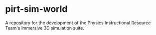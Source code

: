 # pirt-sim-world
A repository for the development of the Physics Instructional Resource Team's immersive 3D simulation suite.
